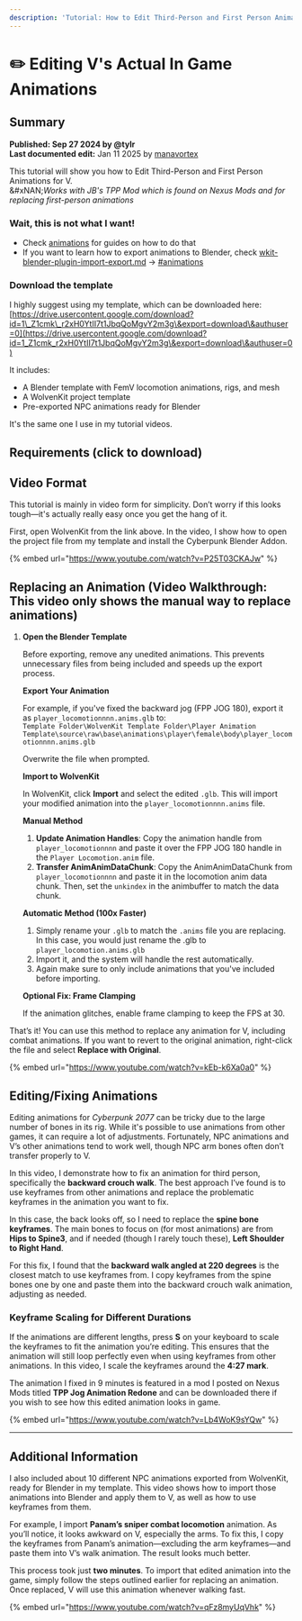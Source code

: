 ```yaml
---
description: 'Tutorial: How to Edit Third-Person and First Person Animations for V'
---
```


# ✏️ Editing V's Actual In Game Animations

## **Summary**

**Published: Sep 27 2024 by @tylr**\
**Last documented edit:** Jan 11 2025 by [manavortex](https://app.gitbook.com/u/NfZBoxGegfUqB33J9HXuCs6PVaC3 "mention")

This tutorial will show you how to Edit Third-Person and First Person Animations for V.\
&#xNAN;_&#x57;orks with JB's TPP Mod which is found on Nexus Mods and for replacing first-person animations_

### Wait, this is not what I want!

* Check [animations](animations/ "mention") for guides on how to do that
* If you want to learn how to export animations to Blender, check [wkit-blender-plugin-import-export.md](../../for-mod-creators-theory/modding-tools/wolvenkit-blender-io-suite/wkit-blender-plugin-import-export.md "mention") -> [#animations](../../for-mod-creators-theory/modding-tools/wolvenkit-blender-io-suite/wkit-blender-plugin-import-export.md#animations "mention")&#x20;

### Download the template

I highly suggest using my template, which can be downloaded here: [https://drive.usercontent.google.com/download?id=1\_Z1cmk\_r2xH0YtII7t1JbqQoMgvY2m3g\&export=download\&authuser=0](https://drive.usercontent.google.com/download?id=1_Z1cmk_r2xH0YtII7t1JbqQoMgvY2m3g\&export=download\&authuser=0)

It includes:

* A Blender template with FemV locomotion animations, rigs, and mesh
* A WolvenKit project template
* Pre-exported NPC animations ready for Blender

It's the same one I use in my tutorial videos.

## Requirements (click to download)

## Video Format

This tutorial is mainly in video form for simplicity. Don’t worry if this looks tough—it's actually really easy once you get the hang of it.&#x20;

First, open WolvenKit from the link above. In the video, I show how to open the project file from my template and install the Cyberpunk Blender Addon.

{% embed url="https://www.youtube.com/watch?v=P25T03CKAJw" %}

## **Replacing an Animation (Video Walkthrough: This video only shows the manual way to replace animations)**

1.  **Open the Blender Template**

    Before exporting, remove any unedited animations. This prevents unnecessary files from being included and speeds up the export process.

    **Export Your Animation**

    For example, if you've fixed the backward jog (FPP JOG 180), export it as `player_locomotionnnn.anims.glb` to:\
    `Template Folder\WolvenKit Template Folder\Player Animation Template\source\raw\base\animations\player\female\body\player_locomotionnnn.anims.glb`

    Overwrite the file when prompted.

    **Import to WolvenKit**

    In WolvenKit, click **Import** and select the edited `.glb`. This will import your modified animation into the `player_locomotionnnn.anims` file.

    **Manual Method**

    1. **Update Animation Handles**: Copy the animation handle from `player_locomotionnnn` and paste it over the FPP JOG 180 handle in the `Player Locomotion.anim` file.
    2. **Transfer AnimAnimDataChunk**: Copy the AnimAnimDataChunk from `player_locomotionnnn` and paste it in the locomotion anim data chunk. Then, set the `unkindex` in the animbuffer to match the data chunk.

    **Automatic Method (100x Faster)**

    1. Simply rename your `.glb` to match the `.anims` file you are replacing. In this case, you would just rename the .glb to `player_locomotion.anims.glb`&#x20;
    2. Import it, and the system will handle the rest automatically.
    3. Again make sure to only include animations that you've included before importing.

    **Optional Fix: Frame Clamping**

    If the animation glitches, enable frame clamping to keep the FPS at 30.

That’s it! You can use this method to replace any animation for V, including combat animations. If you want to revert to the original animation, right-click the file and select **Replace with Original**.

{% embed url="https://www.youtube.com/watch?v=kEb-k6Xa0a0" %}

## **Editing/Fixing Animations**

Editing animations for _Cyberpunk 2077_ can be tricky due to the large number of bones in its rig. While it's possible to use animations from other games, it can require a lot of adjustments. Fortunately, NPC animations and V’s other animations tend to work well, though NPC arm bones often don’t transfer properly to V.

In this video, I demonstrate how to fix an animation for third person, specifically the **backward crouch walk**. The best approach I’ve found is to use keyframes from other animations and replace the problematic keyframes in the animation you want to fix.

In this case, the back looks off, so I need to replace the **spine bone keyframes**. The main bones to focus on (for most animations) are from **Hips to Spine3**, and if needed (though I rarely touch these), **Left Shoulder to Right Hand**.

For this fix, I found that the **backward walk angled at 220 degrees** is the closest match to use keyframes from. I copy keyframes from the spine bones one by one and paste them into the backward crouch walk animation, adjusting as needed.

### Keyframe Scaling for Different Durations

If the animations are different lengths, press **S** on your keyboard to scale the keyframes to fit the animation you’re editing. This ensures that the animation will still loop perfectly even when using keyframes from other animations. In this video, I scale the keyframes around the **4:27 mark**.

The animation I fixed in 9 minutes is featured in a mod I posted on Nexus Mods titled **TPP Jog Animation Redone** and can be downloaded there if you wish to see how this edited animation looks in game.

{% embed url="https://www.youtube.com/watch?v=Lb4WoK9sYQw" %}

***

## **Additional Information**

I also included about 10 different NPC animations exported from WolvenKit, ready for Blender in my template. This video shows how to import those animations into Blender and apply them to V, as well as how to use keyframes from them.

For example, I import **Panam’s sniper combat locomotion** animation. As you’ll notice, it looks awkward on V, especially the arms. To fix this, I copy the keyframes from Panam’s animation—excluding the arm keyframes—and paste them into V’s walk animation. The result looks much better.

This process took just **two minutes**. To import that edited animation into the game, simply follow the steps outlined earlier for replacing an animation. Once replaced, V will use this animation whenever walking fast.

{% embed url="https://www.youtube.com/watch?v=qFz8myUqVhk" %}

